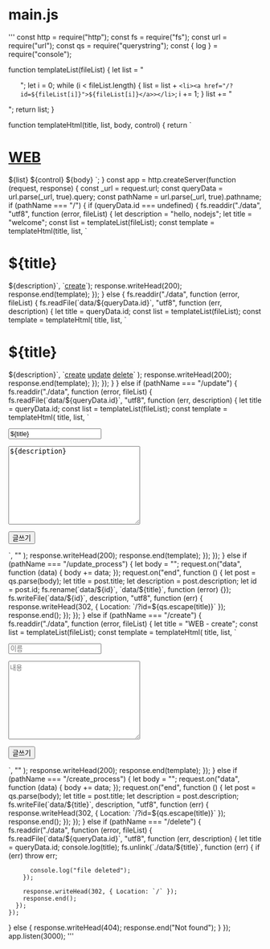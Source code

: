 # main.js
'''
const http = require("http");
const fs = require("fs");
const url = require("url");
const qs = require("querystring");
const { log } = require("console");

function templateList(fileList) {
  let list = "<ul>";
  let i = 0;
  while (i < fileList.length) {
    list = list + `<li><a href="/?id=${fileList[i]}">${fileList[i]}</a>></li>`;
    i += 1;
  }
  list += "</ul>";
  return list;
}

function templateHtml(title, list, body, control) {
  return `
  <!doctype html>
  <html>
  <head>
    <title>WEB1 - ${title}</title>
    <meta charset="utf-8">
  </head>
  <body>
    <h1><a href="/">WEB</a></h1>
    ${list}
    ${control}
    ${body}
  </body>
  </html>
  `;
}
const app = http.createServer(function (request, response) {
  const _url = request.url;
  const queryData = url.parse(_url, true).query;
  const pathName = url.parse(_url, true).pathname;
  if (pathName === "/") {
    if (queryData.id === undefined) {
      fs.readdir("./data", "utf8", function (error, fileList) {
        let description = "hello, nodejs";
        let title = "welcome";
        const list = templateList(fileList);
        const template = templateHtml(title, list, `<h1>${title}</h2><span>${description}</span>`, `<a href="/create">create</a>`);
        response.writeHead(200);
        response.end(template);
      });
    } else {
      fs.readdir("./data", function (error, fileList) {
        fs.readFile(`data/${queryData.id}`, "utf8", function (err, description) {
          let title = queryData.id;
          const list = templateList(fileList);
          const template = templateHtml(
            title,
            list,
            `<h1>${title}</h2><span>${description}</span>`,
            `<a href="/create">create</a>
            <a href="/update?id=${title}">update</a>
            <a href="/delete?id=${title}">delete</a>`
          );
          response.writeHead(200);
          response.end(template);
        });
      });
    }
  } else if (pathName === "/update") {
    fs.readdir("./data", function (error, fileList) {
      fs.readFile(`data/${queryData.id}`, "utf8", function (err, description) {
        let title = queryData.id;
        const list = templateList(fileList);
        const template = templateHtml(
          title,
          list,
          `<form action="/update_process" method="POST">
          <input type="hidden" value="${title}" name="id"/>
          <p>
            <input placeholder="이름" type="text" name="title" value="${title}" />
          </p>
          <p>
            <textarea placeholder="내용" name="description" cols="30" rows="10">${description}</textarea>
          </p>
          <p>
            <input type="submit" value="글쓰기" />
          </p>
        </form>`,
          ""
        );
        response.writeHead(200);
        response.end(template);
      });
    });
  } else if (pathName === "/update_process") {
    let body = "";
    request.on("data", function (data) {
      body += data;
    });
    request.on("end", function () {
      let post = qs.parse(body);
      let title = post.title;
      let description = post.description;
      let id = post.id;
      fs.rename(`data/${id}`, `data/${title}`, function (error) {});
      fs.writeFile(`data/${id}`, description, "utf8", function (err) {
        response.writeHead(302, { Location: `/?id=${qs.escape(title)}` });
        response.end();
      });
    });
  } else if (pathName === "/create") {
    fs.readdir("./data", function (error, fileList) {
      let title = "WEB - create";
      const list = templateList(fileList);
      const template = templateHtml(
        title,
        list,
        `<form action="/create_process" method="POST">
          <p>
            <input placeholder="이름" type="text" name="title" />
          </p>
          <p>
            <textarea placeholder="내용" name="description" cols="30" rows="10"></textarea>
          </p>
          <p>
            <input type="submit" value="글쓰기" />
          </p>
        </form>`,
        ""
      );
      response.writeHead(200);
      response.end(template);
    });
  } else if (pathName === "/create_process") {
    let body = "";
    request.on("data", function (data) {
      body += data;
    });
    request.on("end", function () {
      let post = qs.parse(body);
      let title = post.title;
      let description = post.description;
      fs.writeFile(`data/${title}`, description, "utf8", function (err) {
        response.writeHead(302, { Location: `/?id=${qs.escape(title)}` });
        response.end();
      });
    });
  } else if (pathName === "/delete") {
    fs.readdir("./data", function (error, fileList) {
      fs.readFile(`data/${queryData.id}`, "utf8", function (err, description) {
        let title = queryData.id;
        console.log(title);
        fs.unlink(`./data/${title}`, function (err) {
          if (err) throw err;

          console.log("file deleted");
        });

        response.writeHead(302, { Location: `/` });
        response.end();
      });
    });
  } else {
    response.writeHead(404);
    response.end("Not found");
  }
});
app.listen(3000);
'''
